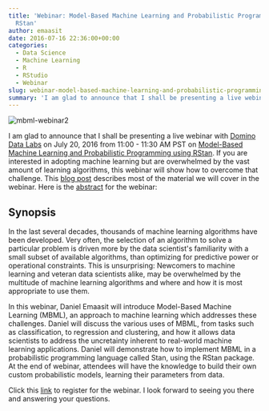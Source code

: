 ```yaml
---
title: 'Webinar: Model-Based Machine Learning and Probabilistic Programming using
  RStan'
author: emaasit
date: 2016-07-16 22:36:00+00:00
categories:
  - Data Science
  - Machine Learning
  - R
  - RStudio
  - Webinar
slug: webinar-model-based-machine-learning-and-probabilistic-programming-using-rstan
summary: 'I am glad to announce that I shall be presenting a live webinar with [Domino Data Labs](https://www.dominodatalab.com/) on July 20, 2016 from 11:00 - 11:30 AM PST on [Model-Based Machine Learning and Probabilistic Programming using RStan](https://blog.dominodatalab.com/an-introduction-to-model-based-machine-learning/).'
---
```


![mbml-webinar2](https://emaasit.files.wordpress.com/2016/07/mbml-webinar2.png)


I am glad to announce that I shall be presenting a live webinar with [Domino Data Labs](https://www.dominodatalab.com/) on July 20, 2016 from 11:00 - 11:30 AM PST on [Model-Based Machine Learning and Probabilistic Programming using RStan](https://blog.dominodatalab.com/an-introduction-to-model-based-machine-learning/). If you are interested in adopting machine learning but are overwhelmed by the vast amount of learning algorithms, this webinar will show how to overcome that challenge. This [blog post](https://blog.dominodatalab.com/an-introduction-to-model-based-machine-learning/) describes most of the material we will cover in the webinar. Here is the [abstract](https://www.dominodatalab.com/resource/webinar/model-based-machine-learning) for the webinar:
 
## Synopsis
 
 

In the last several decades, thousands of machine learning algorithms have been developed. Very often, the selection of an algorithm to solve a particular problem is driven more by the data scientist's familiarity with a small subset of available algorithms, than optimizing for predictive power or operational constraints. This is unsurprising: Newcomers to machine learning and veteran data scientists alike, may be overwhelmed by the multitude of machine learning algorithms and where and how it is most appropriate to use them.
 
 

In this webinar, Daniel Emaasit will introduce Model-Based Machine Learning (MBML), an approach to machine learning which addresses these challenges. Daniel will discuss the various uses of MBML, from tasks such as classification, to regression and clustering, and how it allows data scientists to address the uncretainty inherent to real-world machine learning applications. Daniel will demonstrate how to implement MBML in a probabilistic programming language called Stan, using the RStan package. At the end of webinar, attendees will have the knowledge to build their own custom probabilistic models, learning their parameters from data.
 
 
Click this [link](https://www.dominodatalab.com/resource/webinar/model-based-machine-learning) to register for the webinar. I look forward to seeing you there and answering your questions.
